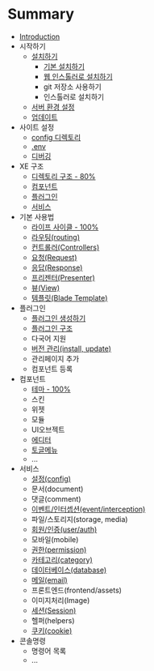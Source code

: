 # Summary

* [Introduction](README.md)
* 시작하기
   * [설치하기](installation.md)
       * [기본 설치하기](installation-basic.md)
       * [웹 인스톨러로 설치하기](installation-web.md)
       * git 저장소 사용하기
       * 인스톨러로 설치하기
   * [서버 환경 설정](server-configuration.md)
   * [업데이트](update.md)
* 사이트 설정
   * [config 디렉토리](configurations.md)
   * [.env](env.md)
   * [디버깅](debugging.md)
* XE 구조
   * [디렉토리 구조 - 80%](structure.md)
   * [컴포넌트](components.md)
   * [플러그인](plugin.md)
   * [서비스](service.md)
* 기본 사용법
   * [라이프 사이클 - 100%](lifecycle.md)
   * [라우팅(routing)](routing.md)
   * [컨트롤러(Controllers)](controllers.md)
   * [요청(Request)](request.md)
   * [응답(Response)](response.md)
   * [프리젠터(Presenter)](presenter.md)
   * [뷰(View)](view.md)
   * [템플릿(Blade Template)](template.md)
* 플러그인
   * [플러그인 생성하기](plugin-generation.md)
   * [플러그인 구조](plugin-structure.md)
   * 다국어 지원
   * [버전 관리(install, update)](plugin-versions.md)
   * 관리페이지 추가
   * 컴포넌트 등록
* 컴포넌트
   * [테마 - 100%](component-theme.md)
   * 스킨
   * 위젯
   * 모듈
   * UI오브젝트
   * [에디터](component-editor.md)
   * [토글메뉴](component-togglemenu.md)
   * ...
* 서비스
   * [설정(config)](service-config.md)
   * 문서(document)
   * 댓글(comment)
   * [이벤트/인터셉션(event/interception)](service-interception.md)
   * 파일/스토리지(storage, media)
   * [회원/인증(user/auth)](service-user.md)
   * 모바일(mobile)
   * [권한(permission)](service-permission.md)
   * [카테고리(category)](service-category.md)
   * [데이터베이스(database)](service-database.md)
   * [메일(email)](service-email.md)
   * 프론트엔드(frontend/assets)
   * 이미지처리(Image)
   * [세션(Session)](service-session.md)
   * 헬퍼(helpers)
   * [쿠키(cookie)](service-cookie.md)
* 콘솔명령
   * 명령어 목록
   * ...


